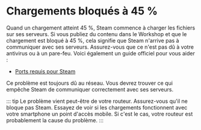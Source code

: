 # Chargements bloqués à 45 %

Quand un chargement atteint 45 %, Steam commence à charger les fichiers sur ses serveurs. Si vous publiez du contenu dans le Workshop et que le chargement est bloqué à 45 %, cela signifie que Steam n'arrive pas à communiquer avec ses serveurs. Assurez-vous que ce n'est pas dû à votre antivirus ou à un pare-feu. Voici également un guide officiel pour vous aider :

* [Ports requis pour Steam](https://support.steampowered.com/kb_article.php?ref=8571-GLVN-8711)

Ce problème est toujours dû au réseau. Vous devrez trouver ce qui empêche Steam de communiquer correctement avec ses serveurs.

::: tip
Le problème vient peut-être de votre routeur. Assurez-vous qu'il ne bloque pas Steam. Essayez de voir si les chargements fonctionnent avec votre smartphone un point d'accès mobile. Si c'est le cas, votre routeur est probablement la cause du problème.
:::